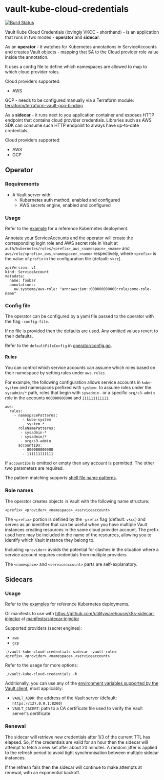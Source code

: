 # vault-kube-cloud-credentials

[![Build Status](https://drone.prod.merit.uw.systems/api/badges/utilitywarehouse/vault-kube-cloud-credentials/status.svg)](https://drone.prod.merit.uw.systems/utilitywarehouse/vault-kube-cloud-credentials)

Vault Kube Cloud Credentials (lovingly VKCC - shorthand) - is an application
that runs in two modes - **operator** and **sidecar**.

As an **operator** - it watches for Kubernetes annotations in ServiceAccounts
and creates Vault objects - mapping that SA to the Cloud provider role value
inside the annotation.

It uses a config file to define which namespaces are allowed to map to which
cloud provider roles.

Cloud providers supported:
  - AWS

GCP - needs to be configured manually via a Terraform module:
[terraform/terraform-vault-gcp-binding](terraform/terraform-vault-gcp-binding)

As a **sidecar** - it runs next to you application container and exposes HTTP
endpoint that contains cloud provider credentials. Libraries such as AWS SDK
can consume such HTTP endpoint to always have up-to-date credentials.

Cloud providers supported:
  - AWS
  - GCP

## Operator

### Requirements

- A Vault server with:
  * Kubernetes auth method, enabled and configured
  * AWS secrets engine, enabled and configured

### Usage

Refer to the [example](manifests/operator/) for a reference Kubernetes
deployment.

Annotate your ServiceAccounts and the operator will create the corresponding
login role and AWS secret role in Vault at
`auth/kubernetes/roles/<prefix>_aws_<namespace>_<name>` and
`aws/role/<prefix>_aws_<namespace>_<name>` respectively, where `<prefix>` is the
value of `prefix` in the configuration file (default: `vkcc`).

```
apiVersion: v1
kind: ServiceAccount
metadata:
  name: foobar
  annotations:
    uw.systems/aws-role: "arn:aws:iam::000000000000:role/some-role-name"
```

### Config file

The operator can be configured by a yaml file passed to the operator with the flag
`-config-file`.

If no file is provided then the defaults are used. Any omitted values revert to
their defaults.

Refer to the `defaultFileConfig` in [operator/config.go](operator/config.go).

#### Rules

You can control which service accounts can assume which roles based on their
namespace by setting rules under `aws.rules`.

For example, the following configuration allows service accounts in `kube-system`
and namespaces prefixed with `system-` to assume roles under the `sysadmin/*` path,
roles that begin with `sysadmin-` or a specific `org/s3-admin` role in the accounts
`000000000000` and `111111111111`.

```
aws:
  rules:
    - namespacePatterns:
        - kube-system
        - system-*
      roleNamePatterns:
       - sysadmin-*
       - sysadmin/*
       - org/s3-admin
      accountIDs:
        - 000000000000
        - 111111111111
```

If `accountIDs` is omitted or empty then any account is permitted. The other two
parameters are required.

The pattern matching supports [shell file name
patterns](https://golang.org/pkg/path/filepath/#Match).

### Role names

The operator creates objects in Vault with the following name structure:

```
<prefix>_<provider>_<namespace>_<serviceaccount>
```

The `<prefix>` portion is defined by the `-prefix` flag (default: `vkcc`) and
serves as an identifier that can be useful when you have multiple Vault instances
creating resources in the same cloud provider account. The prefix used here may be
included in the name of the resources, allowing you to identify which Vault instance
they belong to.

Including `<provider>` avoids the potential for clashes in the situation where a
service account requires credentials from multiple providers.

The `<namespace>` and `<serviceaccount>` parts are self-explanatory.

## Sidecars

### Usage

Refer to the [examples](manifests/examples/) for reference Kubernetes deployments.

Or manifests to use with
https://github.com/utilitywarehouse/k8s-sidecar-injector at
[manifests/sidecar-injector](manifests/sidecar-injector)

Supported providers (secret engines):

- `aws`
- `gcp`

```
./vault-kube-cloud-credentials sidecar -vault-role=<prefix>_<provider>_<namespace>_<serviceaccount>
```

Refer to the usage for more options:

```
./vault-kube-cloud-credentials -h
```

Additionally, you can use any of the [environment variables supported by the Vault
client](https://www.vaultproject.io/docs/commands/#environment-variables), most
applicably:

- `VAULT_ADDR`: the address of the Vault server (default: `https://127.0.0.1:8200`)
- `VAULT_CACERT`: path to a CA certificate file used to verify the Vault server's certificate

### Renewal

The sidecar will retrieve new credentials after 1/3 of the current TTL has
elapsed. So, if the credentials are valid for an hour then the sidecar will
attempt to fetch a new set after about 20 minutes. A random jitter is applied
to the refresh period to avoid tight synchronisation between multiple sidecar
instances.

If the refresh fails then the sidecar will continue to make attempts at renewal,
with an exponential backoff.
